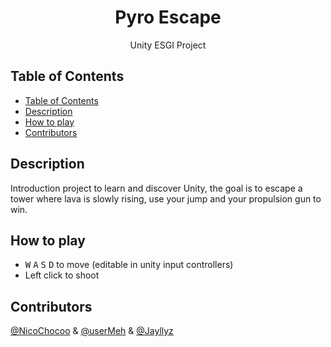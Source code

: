 <h1 align="center"> Pyro Escape </h1>

<p align="center">
  Unity ESGI Project
</p>

## Table of Contents

- [Table of Contents](#table-of-contents)
- [Description](#description)
- [How to play](#how-to-play)
- [Contributors](#contributors)

## Description

Introduction project to learn and discover Unity, the goal is to escape a tower where lava is slowly rising, use your jump and your propulsion gun to win.

## How to play

- <kbd>W</kbd> <kbd>A</kbd> <kbd>S</kbd> <kbd>D</kbd> to move (editable in unity input controllers)
- Left click to shoot

## Contributors

[@NicoChocoo](https://github.com/NicoChocoo) & [@userMeh](https://github.com/userMeh) & [@Jayllyz](https://github.com/Jayllyz)
